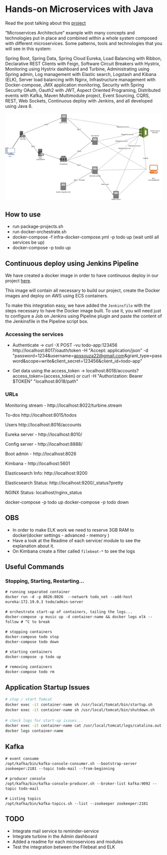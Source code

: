 # Hands-on Microservices with Java

Read the post talking about this [project](https://medium.com/hands-on-microservices-with-java/hands-on-microservices-with-java-e8a5b5b022ee)
 
“Microservices Architecture” example with many concepts and technologies put in place and combined within a whole system composed with different microservices. 
Some patterns, tools and technologies that you will see in this system:

Spring Boot, Spring Data, Spring Cloud Eureka, Load Balancing with Ribbon, 
Declarative REST Clients with Feign, Software Circuit Breakers with Hystrix, 
Monitoring using Hystrix dashboard and Turbine, Administrating using Spring admin,
Log management with Elastic search, Logstash and Kibana (ELK), Server load balancing with Nginx,
Infrastructure management with Docker-compose, JMX application monitoring,
Security with Spring Security OAuth, Oauth2 with JWT, Aspect Oriented Programing, 
Distributed events with Kafka, Maven Multimodule project, Event Sourcing, 
CQRS, REST, Web Sockets, Continuous deploy with Jenkins, and all developed using Java 8.

![Alt text](microservices-architecture.jpg?raw=true "microservices architecture")


## How to use

* run package-projects.sh
* run docker-orchestrate.sh
* docker-compose -f infra-docker-compose.yml -p todo up (wait until all services be up)
* docker-compose -p todo up 

## Continuous deploy using Jenkins Pipeline
We have created a docker image in order to have continuous deploy in our project [here](https://github.com/apssouza22/build-deploy).

This image will contain all necessary to build our project, create the Docker images and 
deploy on AWS using ECS containers. 

To make this integration easy, we have added the `Jenkinsfile` with the steps necessary to have
the Docker image built. To use it, you will need just to configure a Job on Jenkins using Pipeline plugin
and paste the content of the Jenkinsfile in the Pipeline script box.

### Accessing the services
* Authenticate -> curl -X POST -vu todo-app:123456 http://localhost:8017/oauth/token -H "Accept: application/json" -d "password=1234&username=apssouza22@gmail.com&grant_type=password&scope=write&client_secret=123456&client_id=todo-app"  

* Get data using the access_token -> localhost:8018/accounts?access_token={access_token} or curl -H "Authorization: Bearer $TOKEN" "localhost:8018/path"

### URLs
Monitoring stream - http://localhost:8022/turbine.stream

To-dos http://localhost:8015/todos

Users http://localhost:8016/accounts 

Eureka server - http://localhost:8010/

Config server - http://localhost:8888/

Boot admin - http://localhost:8026

Kimbana - http://localhost:5601

Elasticsearch Info: http://localhost:9200

Elasticsearch Status: http://localhost:9200/_status?pretty

NGINX Status: localhost/nginx_status

docker-compose -p todo up
docker-compose -p todo down

## OBS
* In order to make ELK work we need to reserve 3GB RAM to docker(docker settings - advanced - memory )
* Have a look at the Readme of each service/ module to see the explanation about it.
* On Kimbana create a filter called `filebeat-*` to see the logs
## Useful Commands

### Stopping, Starting, Restarting...

```
# running separated container
docker run -d -p 8026:8026  --network todo_net --add-host eureka:172.19.0.3 todo/admin-server

# orchestrate start-up of containers, tailing the logs...
docker-compose -p music up -d container-name && docker logs elk --follow # ^C to break

# stopping containers
docker-compose todo stop
docker-compose todo down

# starting containers
docker-compose -p todo up

# removing containers
docker-compose todo rm

```

## Application Startup Issues

```bash
# stop / start Tomcat
docker exec -it container-name sh /usr/local/tomcat/bin/startup.sh
docker exec -it container-name sh /usr/local/tomcat/bin/shutdown.sh

# check logs for start-up issues...
docker exec -it container-name cat /usr/local/tomcat/logs/catalina.out
docker logs container-name
```

## Kafka
```
# event consume
/opt/kafka/bin/kafka-console-consumer.sh --bootstrap-server zookeeper:2181 --topic todo-mail --from-beginning

# producer console
/opt/kafka/bin/kafka-console-producer.sh --broker-list kafka:9092 --topic todo-mail

# Listing topics
/opt/kafka/bin/kafka-topics.sh --list --zookeeper zookeeper:2181
```

## TODO
* Integrate mail service to reminder-service
* Integrate turbine in the Admin dashboard
* Added a readme for each microservices and modules
* Test the integration between the Filebeat and ELK
